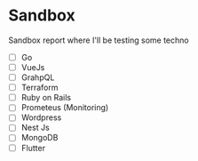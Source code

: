 # Sandbox
Sandbox report where I'll be testing some techno

- [ ] Go
- [ ] VueJs
- [ ] GrahpQL
- [ ] Terraform
- [ ] Ruby on Rails
- [ ] Prometeus (Monitoring)
- [ ] Wordpress
- [ ] Nest Js
- [ ] MongoDB
- [ ] Flutter
